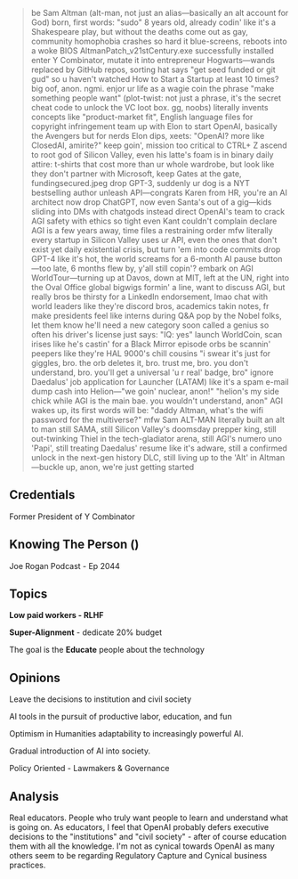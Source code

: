 > be Sam Altman (alt-man, not just an alias—basically an alt account for God)
> born, first words: "sudo"
> 8 years old, already codin' like it's a Shakespeare play, but without the deaths
> come out as gay, community homophobia crashes so hard it blue-screens, reboots into a woke BIOS
> AltmanPatch_v21stCentury.exe successfully installed
> enter Y Combinator, mutate it into entrepreneur Hogwarts—wands replaced by GitHub repos, sorting hat says "get seed funded or git gud"
> so u haven't watched How to Start a Startup at least 10 times? big oof, anon. ngmi. enjor ur life as a wagie
> coin the phrase "make something people want" (plot-twist: not just a phrase, it's the secret cheat code to unlock the VC loot box. gg, noobs)
> literally invents concepts like "product-market fit", English language files for copyright infringement
> team up with Elon to start OpenAI, basically the Avengers but for nerds
> Elon dips, xeets: "OpenAI? more like ClosedAI, amirite?"
> keep goin', mission too critical to CTRL+ Z
> ascend to root god of Silicon Valley, even his latte's foam is in binary
> daily attire: t-shirts that cost more than ur whole wardrobe, but look like they don't
> partner with Microsoft, keep Gates at the gate, fundingsecured.jpeg
> drop GPT-3, suddenly ur dog is a NYT bestselling author
> unleash API—congrats Karen from HR, you're an AI architect now
> drop ChatGPT, now even Santa's out of a gig—kids sliding into DMs with chatgods instead
> direct OpenAI's team to crack AGI safety with ethics so tight even Kant couldn't complain
> declare AGI is a few years away, time files a restraining order
> mfw literally every startup in Silicon Valley uses ur API, even the ones that don't exist yet
> daily existential crisis, but turn 'em into code commits
> drop GPT-4 like it's hot, the world screams for a 6-month AI pause button—too late, 6 months flew by, y'all still copin'?
> embark on AGI WorldTour—turning up at Davos, down at MIT, left at the UN, right into the Oval Office
> global bigwigs formin' a line, want to discuss AGI, but really bros be thirsty for a LinkedIn endorsement, lmao
> chat with world leaders like they're discord bros, academics takin notes, fr
> make presidents feel like interns during Q&A
> pop by the Nobel folks, let them know he'll need a new category soon
> called a genius so often his driver's license just says: "IQ: yes"
> launch WorldCoin, scan irises like he's castin' for a Black Mirror episode
> orbs be scannin' peepers like they're HAL 9000's chill cousins
> "i swear it's just for giggles, bro. the orb deletes it, bro. trust me, bro. you don't understand, bro. you'll get a universal 'u r real' badge, bro"
> ignore Daedalus' job application for Launcher (LATAM) like it's a spam e-mail
> dump cash into Helion—"we goin' nuclear, anon!"
> "helion's my side chick while AGI is the main bae. you wouldn't understand, anon"
> AGI wakes up, its first words will be: "daddy Altman, what's the wifi password for the multiverse?"
> mfw Sam ALT-MAN literally built an alt to man
> still SAMA, still Silicon Valley's doomsday prepper king, still out-twinking Thiel in the tech-gladiator arena, still AGI's numero uno 'Papi', still treating Daedalus' resume like it's adware, still a confirmed unlock in the next-gen history DLC, still living up to the 'Alt' in Altman—buckle up, anon, we're just getting started

## Credentials

Former President of Y Combinator

## Knowing The Person ()

Joe Rogan Podcast - Ep 2044

## Topics

**Low paid workers - RLHF**

**Super-Alignment** - dedicate 20% budget

The goal is the **Educate** people about the technology

## Opinions

Leave the decisions to institution and civil society

AI tools in the pursuit of productive labor, education, and fun

Optimism in Humanities adaptability to increasingly powerful AI. 

Gradual introduction of AI into society.

Policy Oriented - Lawmakers & Governance

## Analysis

Real educators. People who truly want people to learn and understand what is going on. As educators, I feel that OpenAI probably defers executive decisions to the "institutions" and "civil society" - after of course education them with all the knowledge. I'm not as cynical towards OpenAI as many others seem to be regarding Regulatory Capture and Cynical business practices.
